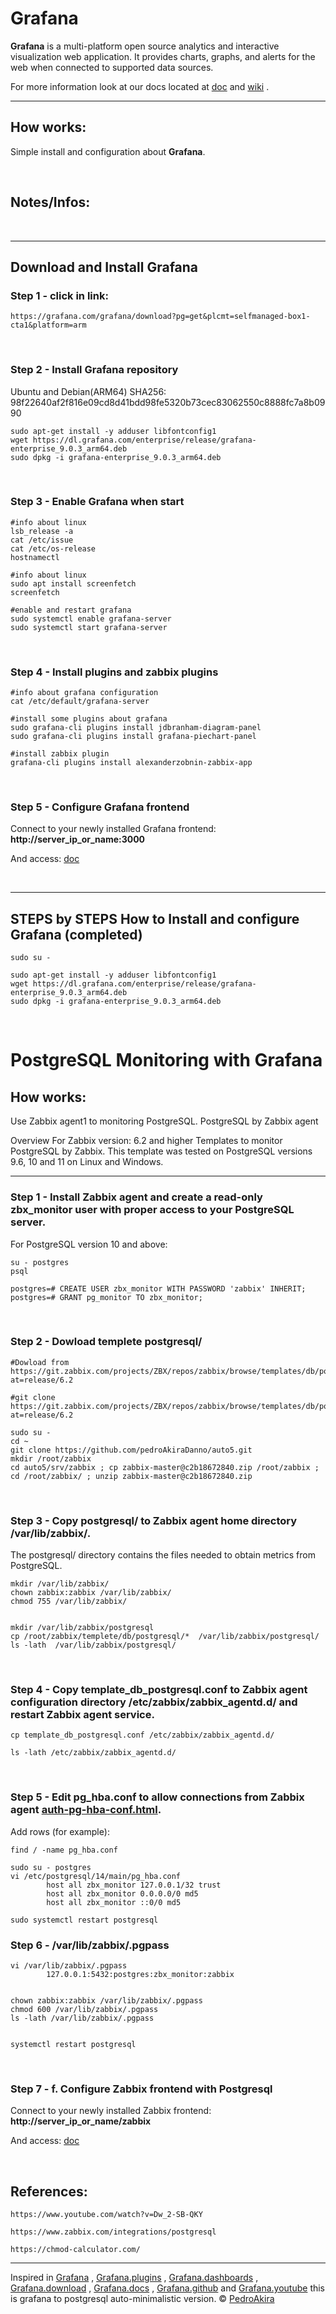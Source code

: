 # Grafana


**Grafana** is a multi-platform open source analytics and interactive visualization web application. It provides charts, graphs, and alerts for the web when connected to supported data sources. 



For more information look at our
docs located at [doc](https://github.com/pedroAkiraDanno/auto5/) and [wiki](https://github.com/pedroAkiraDanno/auto5/wiki) .



---




## How works:

Simple install and configuration about **Grafana**.



<br /> 


## Notes/Infos: 


<br /> 




---



## Download and Install Grafana



### Step 1 - click in link: 

    https://grafana.com/grafana/download?pg=get&plcmt=selfmanaged-box1-cta1&platform=arm

<br /> 




### Step 2 -  Install Grafana repository
Ubuntu and Debian(ARM64)  SHA256: 98f22640af2f816e09cd8d41bdd98fe5320b73cec83062550c8888fc7a8b0990

    sudo apt-get install -y adduser libfontconfig1
    wget https://dl.grafana.com/enterprise/release/grafana-enterprise_9.0.3_arm64.deb
    sudo dpkg -i grafana-enterprise_9.0.3_arm64.deb

<br /> 



### Step 3 -  Enable Grafana when start 
    #info about linux 
    lsb_release -a 
    cat /etc/issue
    cat /etc/os-release
    hostnamectl

    #info about linux 
    sudo apt install screenfetch
    screenfetch

    #enable and restart grafana 
    sudo systemctl enable grafana-server 
    sudo systemctl start grafana-server 


<br /> 


### Step 4 -  Install plugins and zabbix plugins
    #info about grafana configuration 
    cat /etc/default/grafana-server

    #install some plugins about grafana 
    sudo grafana-cli plugins install jdbranham-diagram-panel 
    sudo grafana-cli plugins install grafana-piechart-panel 

    #install zabbix plugin
    grafana-cli plugins install alexanderzobnin-zabbix-app



<br /> 


### Step 5 - Configure Grafana frontend
Connect to your newly installed Grafana frontend: **http://server_ip_or_name:3000** 

And access: [doc](https://github.com/pedroAkiraDanno/auto5/blob/develop/srv/zabbix/doc/zabbix.pdf)



<br /> 



---



## STEPS by STEPS How to Install and configure Grafana (completed)
    sudo su - 

    sudo apt-get install -y adduser libfontconfig1
    wget https://dl.grafana.com/enterprise/release/grafana-enterprise_9.0.3_arm64.deb
    sudo dpkg -i grafana-enterprise_9.0.3_arm64.deb


<br /> 






# PostgreSQL Monitoring with Grafana


## How works:
Use Zabbix agent1 to monitoring PostgreSQL.
PostgreSQL by Zabbix agent


Overview
For Zabbix version: 6.2 and higher
Templates to monitor PostgreSQL by Zabbix. This template was tested on PostgreSQL versions 9.6, 10 and 11 on Linux and Windows.

---


### Step 1 - Install Zabbix agent and create a read-only zbx_monitor user with proper access to your PostgreSQL server.

For PostgreSQL version 10 and above:

    su - postgres 
    psql 

    postgres=# CREATE USER zbx_monitor WITH PASSWORD 'zabbix' INHERIT;
    postgres=# GRANT pg_monitor TO zbx_monitor;


<br /> 


### Step 2 - Dowload templete postgresql/
    #Dowload from https://git.zabbix.com/projects/ZBX/repos/zabbix/browse/templates/db/postgresql?at=release/6.2

    #git clone https://git.zabbix.com/projects/ZBX/repos/zabbix/browse/templates/db/postgresql?at=release/6.2

    sudo su - 
    cd ~ 
    git clone https://github.com/pedroAkiraDanno/auto5.git
    mkdir /root/zabbix 
    cd auto5/srv/zabbix ; cp zabbix-master@c2b18672840.zip /root/zabbix ; cd /root/zabbix/ ; unzip zabbix-master@c2b18672840.zip

    


<br /> 


### Step 3 - Copy postgresql/ to Zabbix agent home directory /var/lib/zabbix/. 

The postgresql/ directory contains the files needed to obtain metrics from PostgreSQL.

    mkdir /var/lib/zabbix/
    chown zabbix:zabbix /var/lib/zabbix/
    chmod 755 /var/lib/zabbix/


    mkdir /var/lib/zabbix/postgresql 
    cp /root/zabbix/templete/db/postgresql/*  /var/lib/zabbix/postgresql/
    ls -lath  /var/lib/zabbix/postgresql/




<br /> 


### Step 4 - Copy template_db_postgresql.conf to Zabbix agent configuration directory /etc/zabbix/zabbix_agentd.d/ and restart Zabbix agent service.

    cp template_db_postgresql.conf /etc/zabbix/zabbix_agentd.d/

    ls -lath /etc/zabbix/zabbix_agentd.d/


<br /> 

### Step 5 - Edit pg_hba.conf to allow connections from Zabbix agent [auth-pg-hba-conf.html](https://www.postgresql.org/docs/current/auth-pg-hba-conf.html).
Add rows (for example):

    find / -name pg_hba.conf

    sudo su - postgres 
    vi /etc/postgresql/14/main/pg_hba.conf
            host all zbx_monitor 127.0.0.1/32 trust
            host all zbx_monitor 0.0.0.0/0 md5
            host all zbx_monitor ::0/0 md5

    sudo systemctl restart postgresql



### Step 6 - /var/lib/zabbix/.pgpass 

    vi /var/lib/zabbix/.pgpass 
            127.0.0.1:5432:postgres:zbx_monitor:zabbix


    chown zabbix:zabbix /var/lib/zabbix/.pgpass 
    chmod 600 /var/lib/zabbix/.pgpass 
    ls -lath /var/lib/zabbix/.pgpass 


    systemctl restart postgresql



<br /> 



### Step 7 -  f. Configure Zabbix frontend with Postgresql 
Connect to your newly installed Zabbix frontend: **http://server_ip_or_name/zabbix** 

And access: [doc](https://github.com/pedroAkiraDanno/auto5/blob/develop/srv/zabbix/doc/zabbix.pdf)


<br /> 




## References: 
    https://www.youtube.com/watch?v=Dw_2-SB-QKY

    https://www.zabbix.com/integrations/postgresql

    https://chmod-calculator.com/







---
Inspired in [Grafana](https://grafana.com/) , [Grafana.plugins](https://grafana.com/grafana/plugins/) , [Grafana.dashboards](https://grafana.com/grafana/dashboards/) , [Grafana.download](https://grafana.com/grafana/download) , [Grafana.docs](https://grafana.com/docs/) , [Grafana.github](https://github.com/grafana) and [Grafana.youtube](https://www.youtube.com/c/Grafana/videos) this is grafana to postgresql auto-minimalistic version.
©  [PedroAkira](https://www.instagram.com/pedro.akira.3)

